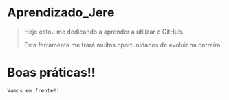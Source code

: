 # Aprendizado_Jere

> Hoje estou me dedicando a aprender a utilizar o GitHub.
>
> Esta ferramenta me trará muitas oportunidades de evoluir na carreira.

# Boas práticas!!

```
Vamos em frente!!
```


 
